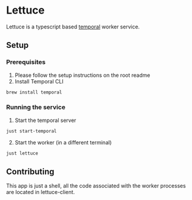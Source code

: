 # Lettuce

Lettuce is a typescript based [temporal](https://temporal.io/) worker service.

## Setup

### Prerequisites

1. Please follow the setup instructions on the root readme
1. Install Temporal CLI

```bash
brew install temporal
```

### Running the service

1. Start the temporal server

```bash
just start-temporal
```

2. Start the worker (in a different terminal)

```bash
just lettuce
```

## Contributing

This app is just a shell, all the code associated with the worker processes are located in lettuce-client.
